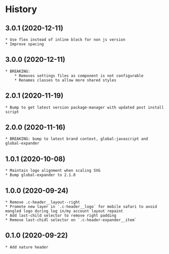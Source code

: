 # History

## 3.0.1 (2020-12-11)
    * Use flex instead of inline block for non js version
    * Improve spacing

## 3.0.0 (2020-12-11)
    * BREAKING: 
        * Removes settings files as component is not configurable
        * Renames classes to allow more shared styles 

## 2.0.1 (2020-11-19)
    * Bump to get latest version package-manager with updated post install script

## 2.0.0 (2020-11-16)
    * BREAKING: bump to latest brand context, global-javascript and global-expander

## 1.0.1 (2020-10-08)
    * Maintain logo alignment when scaling SVG
    * Bump global-expander to 2.1.0

## 1.0.0 (2020-09-24)
    * Remove .c-header__layout--right
    * Promote new layer in `.c-header__logo` for mobile safari to avoid mangled logo during log in/my account layout repaint
    * Add last-child selector to remove right padding
    * Remove last-chidl selector on `.c-header-expander__item`

## 0.1.0 (2020-09-22)
	* Add nature header
